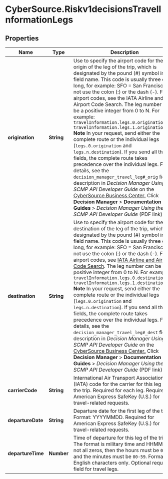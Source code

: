 # CyberSource.Riskv1decisionsTravelInformationLegs

## Properties
Name | Type | Description | Notes
------------ | ------------- | ------------- | -------------
**origination** | **String** | Use to specify the airport code for the origin of the leg of the trip, which is designated by the pound (#) symbol in the field name. This code is usually three digits long, for example: SFO = San Francisco. Do not use the colon (:) or the dash (-). For airport codes, see the IATA Airline and Airport Code Search. The leg number can be a positive integer from 0 to N. For example: `travelInformation.legs.0.origination=SFO` `travelInformation.legs.1.origination=SFO`  **Note** In your request, send either the complete route or the individual legs (`legs.0.origination` and `legs.n.destination`). If you send all the fields, the complete route takes precedence over the individual legs.  For details, see the `decision_manager_travel_leg#_orig` field description in _Decision Manager Using the SCMP API Developer Guide_ on the [CyberSource Business Center.](https://ebc2.cybersource.com/ebc2/) Click **Decision Manager** > **Documentation** > **Guides** > _Decision Manager Using the SCMP API Developer Guide_ (PDF link).  | [optional] 
**destination** | **String** | Use to specify the airport code for the destination of the leg of the trip, which is designated by the pound (#) symbol in the field name. This code is usually three digits long, for example: SFO = San Francisco. Do not use the colon (:) or the dash (-). For airport codes, see [IATA Airline and Airport Code Search](https://www.iata.org/publications/Pages/code-search.aspx). The leg number can be a positive integer from 0 to N. For example:  `travelInformation.legs.0.destination=SFO` `travelInformation.legs.1.destination=SFO`  **Note** In your request, send either the complete route or the individual legs (`legs.0.origination` and `legs.n.destination`). If you send all the fields, the complete route takes precedence over the individual legs.  For details, see the `decision_manager_travel_leg#_dest` field description in _Decision Manager Using the SCMP API Developer Guide_ on the [CyberSource Business Center.](https://ebc2.cybersource.com/ebc2/) Click **Decision Manager** > **Documentation** > **Guides** > _Decision Manager Using the SCMP API Developer Guide_ (PDF link).  | [optional] 
**carrierCode** | **String** | International Air Transport Association (IATA) code for the carrier for this leg of the trip. Required for each leg. Required for American Express SafeKey (U.S.) for travel-related requests.  | [optional] 
**departureDate** | **String** | Departure date for the first leg of the trip. Format: YYYYMMDD. Required for American Express SafeKey (U.S.) for travel-related requests.  | [optional] 
**departureTime** | **Number** | Time of departure for this leg of the trip. The format is military time and HHMM: If not all zeros, then the hours must be `00-23` and the minutes must be `00-59`. Format: English characters only. Optional request field for travel legs.  | [optional] 


